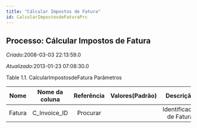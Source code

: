 ```yaml
---
title: "Cálcular Impostos de Fatura"
id: CalcularImpostosdeFaturaPrc
---
```

<div id="d17872e1" class="section chapter">

<div class="titlepage">

<div>

<div>

## Processo: Cálcular Impostos de Fatura

</div>

</div>

</div>

<span class="emphasis"> *Criado:*</span>2008-03-03 22:13:59.0

<span class="emphasis">*Atualizado:*</span>2013-01-23 07:08:30.0

<div id="d17872e13" class="table">

<div class="table-title">

Table 1.1. CalcularImpostosdeFatura
Parâmetros

</div>

<div class="table-contents">

|  Nome  | Nome da coluna | Referência | Valores(Padrão) |        Descrição        |    Comentário/Ajuda    |
| :----: | :------------: | :--------: | :-------------: | :---------------------: | :--------------------: |
| Fatura | C\_Invoice\_ID |  Procurar  |                 | Identificador de Fatura | O Documento da Fatura. |

</div>

</div>

  

</div>
